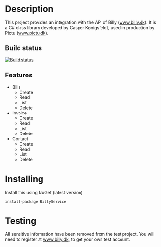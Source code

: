 # Description
This project provides an integration with the API of Billy (www.billy.dk). It is a C# class library developed by Casper Kønigsfeldt, used in production by Pictu (www.pictu.dk). 

## Build status
[![Build status](https://ci.appveyor.com/api/projects/status/judlef80gt3t7ltc?svg=true)](https://ci.appveyor.com/project/casperkc/billy)

## Features

* Bills
    * Create
    * Read
    * List
    * Delete
* Invoice
    * Create
    * Read
    * List
    * Delete
* Contact
    * Create
    * Read
    * List
    * Delete

# Installing
Install this using NuGet (latest version)
```
install-package BillyService
```

# Testing
All sensitive information have been removed from the test project. You will need to register at www.billy.dk, to get your own test account.
